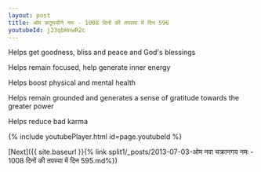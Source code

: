 ```yaml
---
layout: post
title: ओम कठूमळीने नमः - 1008 दिनों की तपस्या में दिन 596
youtubeId: j23qbHnwR2c
---
```

 
 
Helps get goodness, bliss and peace and God's blessings
 
Helps remain focused, help generate inner energy 
 
Helps boost physical and mental health 
 
Helps remain grounded and generates a sense of gratitude towards the greater power 
 
Helps reduce bad karma
 
 
 
 


{% include youtubePlayer.html id=page.youtubeId %}
 
[Next]({{ site.baseurl }}{% link  split1/_posts/2013-07-03-ओम नवा चक्रानगय नमः - 1008 दिनों की तपस्या में दिन 595.md%})
 
